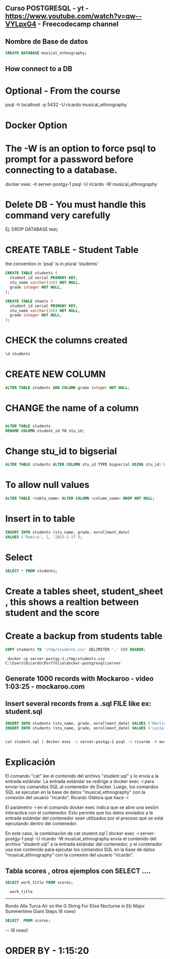 ## Curso POSTGRESQL - yt - https://www.youtube.com/watch?v=qw--VYLpxG4 - Freecodecamp channel

## Nombre de Base de datos

```sql
CREATE DATABASE musical_ethnography;
```

## How connect to a DB

# Optional - From the course

psql -h localhost -p 5432 -U ricardo musical_ethnography

# Docker Option

# The -W is an option to force psql to prompt for a password before connecting to a database.

docker exec -it server-postgy-1 psql -U ricardo -W musical_ethnography

# Delete DB - You must handle this command very carefully

Ej: DROP DATABASE test;

# CREATE TABLE - Student Table

the convention in 'psql' is in plural 'students'

```sql
CREATE TABLE students (
  student_id serial PRIMARY KEY,
  stu_name varchar(100) NOT NULL,
  grade integer NOT NULL,
);
```

```sql
CREATE TABLE sheets (
  student_id serial PRIMARY KEY,
  stu_name varchar(100) NOT NULL,
  grade integer NOT NULL,
);
```

# CHECK the columns created

```sql
\d students

```

# CREATE NEW COLUMN

```sql
ALTER TABLE students ADD COLUMN grade integer NOT NULL;
```

# CHANGE the name of a column

```sql

ALTER TABLE students
RENAME COLUMN student_id TO stu_id;


```

# Change stu_id to bigserial

```sql
ALTER TABLE students ALTER COLUMN stu_id TYPE bigserial USING stu_id::bigserial;

```

# To allow null values

```sql
ALTER TABLE <table_name> ALTER COLUMN <column_name> DROP NOT NULL;
```

# Insert in to table

```sql
INSERT INTO students (stu_name, grade, enrollment_date)
VALUES ('Ramiro', 2, '2023-1-17');
```

# Select

```sql
SELECT * FROM students;
```

# Create a tables sheet, student_sheet , this shows a realtion between student and the score

# Create a backup from students table

```sql
COPY students TO '/tmp/students.csv' DELIMITER ',' CSV HEADER;
```

```
 docker cp server-postgy-1:/tmp/students.csv C:\Users\Ricardo\Portfolio\docker-postgresql\server
```

## Generate 1000 records with Mockaroo - video 1:03:25 - mockaroo.com

## Insert several records from a .sql FILE like ex: student.sql

```sql
INSERT INTO students (stu_name, grade, enrollment_date) VALUES ('Martin Rosero', 2, '2023-1-17');
INSERT INTO students (stu_name, grade, enrollment_date) VALUES ('Lucía Albarracín', 2, '2023-1-17');
```

```bash

cat student.sql | docker exec -i server-postgy-1 psql -U ricardo -W musical_ethnography
```

# Explicación

El comando "cat" lee el contenido del archivo "student.sql" y lo envía a la entrada estándar. La entrada estándar se redirige a docker exec -i para enviar los comandos SQL al contenedor de Docker. Luego, los comandos SQL se ejecutan en la base de datos "musical_ethnography" con la conexión del usuario "ricardo".
Ricardo Otálora
que hace -i

El parámetro -i en el comando docker exec indica que se abre una sesión interactiva con el contenedor. Esto permite que los datos enviados a la entrada estándar del contenedor sean utilizados por el proceso que se está ejecutando dentro del contenedor.

En este caso, la combinación de cat student.sql | docker exec -i server-postgy-1 psql -U ricardo -W musical_ethnography envía el contenido del archivo "student.sql" a la entrada estándar del contenedor, y el contenedor usa ese contenido para ejecutar los comandos SQL en la base de datos "musical_ethnography" con la conexión del usuario "ricardo".

## Tabla scores , otros ejemplos con SELECT ....

```sql
SELECT work_title FROM scores;
```

      work_title

---

Rondo Alla Turca
Air on the G String
Fur Elise
Nocturne in Eb Major
Summertime
Giant Steps
(6 rows)

```sql
SELECT  FROM scores;
```

--
(6 rows)

# ORDER BY - 1:15:20

